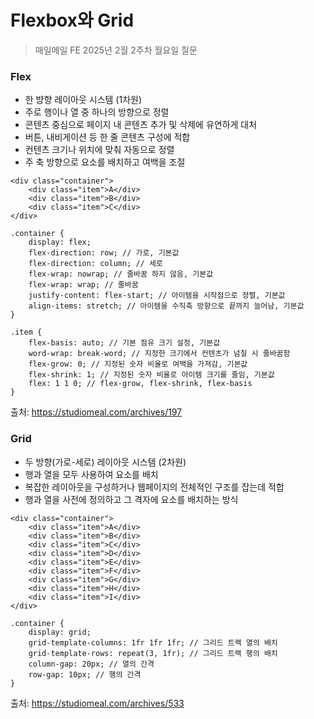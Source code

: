 #  Flexbox와 Grid

> 매일메일 FE 2025년 2월 2주차 월요일 질문

### Flex
- 한 뱡향 레이아웃 시스템 (1차원)
- 주로 행이나 열 중 하나의 방향으로 정렬
- 콘텐츠 중심으로 페이지 내 콘텐츠 추가 및 삭제에 유연하게 대처
- 버튼, 내비게이션 등 한 줄 콘텐츠 구성에 적합
- 컨텐츠 크기나 위치에 맞춰 자동으로 정렬
- 주 축 방향으로 요소를 배치하고 여백을 조절 

```
<div class="container">
	<div class="item">A</div>
	<div class="item">B</div>
	<div class="item">C</div>
</div>

.container {
	display: flex;
    flex-direction: row; // 가로, 기본값
    flex-direction: column; // 세로
    flex-wrap: nowrap; // 줄바꿈 하지 않음, 기본값
    flex-wrap: wrap; // 줄바꿈
    justify-content: flex-start; // 아이템을 시작점으로 정렬, 기본값
    align-items: stretch; // 아이템을 수직축 방향으로 끝까지 늘어남, 기본값
}

.item {
    flex-basis: auto; // 기본 점유 크기 설정, 기본값
    word-wrap: break-word; // 지정한 크기에서 컨텐츠가 넘칠 시 줄바꿈함
    flex-grow: 0; // 지정된 숫자 비율로 여백을 가져감, 기본값
    flex-shrink: 1; // 지정된 숫자 비율로 아이템 크기를 줄임, 기본값
    flex: 1 1 0; // flex-grow, flex-shrink, flex-basis
}
```
출처: https://studiomeal.com/archives/197

### Grid
- 두 방향(가로-세로) 레이아웃 시스템 (2차원)
- 행과 열을 모두 사용하여 요소를 배치
- 복잡한 레이아웃을 구성하거나 웹페이지의 전체적인 구조를 잡는데 적합
- 행과 열을 사전에 정의하고 그 격자에 요소를 배치하는 방식

```
<div class="container">
	<div class="item">A</div>
	<div class="item">B</div>
	<div class="item">C</div>
	<div class="item">D</div>
	<div class="item">E</div>
	<div class="item">F</div>
	<div class="item">G</div>
	<div class="item">H</div>
	<div class="item">I</div>
</div>

.container {
	display: grid;
    grid-template-columns: 1fr 1fr 1fr; // 그리드 트랙 열의 배치
    grid-template-rows: repeat(3, 1fr); // 그리드 트랙 행의 배치
    column-gap: 20px; // 열의 간격
    row-gap: 10px; // 행의 간격
}
```
출처: https://studiomeal.com/archives/533